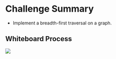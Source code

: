# Challenge Summary
<!-- Description of the challenge -->
- Implement a breadth-first traversal on a graph.


## Whiteboard Process
<!-- Embedded whiteboard image -->
![](https://i.ibb.co/Tr8prD9/Uml-Fist-Breadth.png)